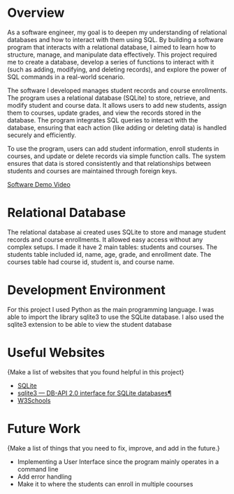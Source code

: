 # Overview

As a software engineer, my goal is to deepen my understanding of relational databases and how to interact with them using SQL. By building a software program that interacts with a relational database, I aimed to learn how to structure, manage, and manipulate data effectively. This project required me to create a database, develop a series of functions to interact with it (such as adding, modifying, and deleting records), and explore the power of SQL commands in a real-world scenario.

The software I developed manages student records and course enrollments. The program uses a relational database (SQLite) to store, retrieve, and modify student and course data. It allows users to add new students, assign them to courses, update grades, and view the records stored in the database. The program integrates SQL queries to interact with the database, ensuring that each action (like adding or deleting data) is handled securely and efficiently.

To use the program, users can add student information, enroll students in courses, and update or delete records via simple function calls. The system ensures that data is stored consistently and that relationships between students and courses are maintained through foreign keys.

[Software Demo Video](http://youtube.link.goes.here)

# Relational Database

The relational database ai created uses SQLite to store and manage student records and course enrollments. It allowed easy access without any complex setups. I made it have 2 main tables: students and courses. The students table included id, name, age, grade, and enrollment date. The courses table had course id, student is, and course name. 

# Development Environment

For this project I used Python as the main programming language. I was able to import the library sqlite3 to use the SQLite database. I also used the sqlite3 extension to be able to view the student database

# Useful Websites

{Make a list of websites that you found helpful in this project}

- [SQLite](https://www.sqlite.org/docs.html)
- [sqlite3 — DB-API 2.0 interface for SQLite databases¶
](https://docs.python.org/3/library/sqlite3.html)
- [W3Schools](https://www.w3schools.com/sql/)

# Future Work

{Make a list of things that you need to fix, improve, and add in the future.}

- Implementing a User Interface since the program mainly operates in a command line
- Add error handling
- Make it to where the students can enroll in multiple coourses